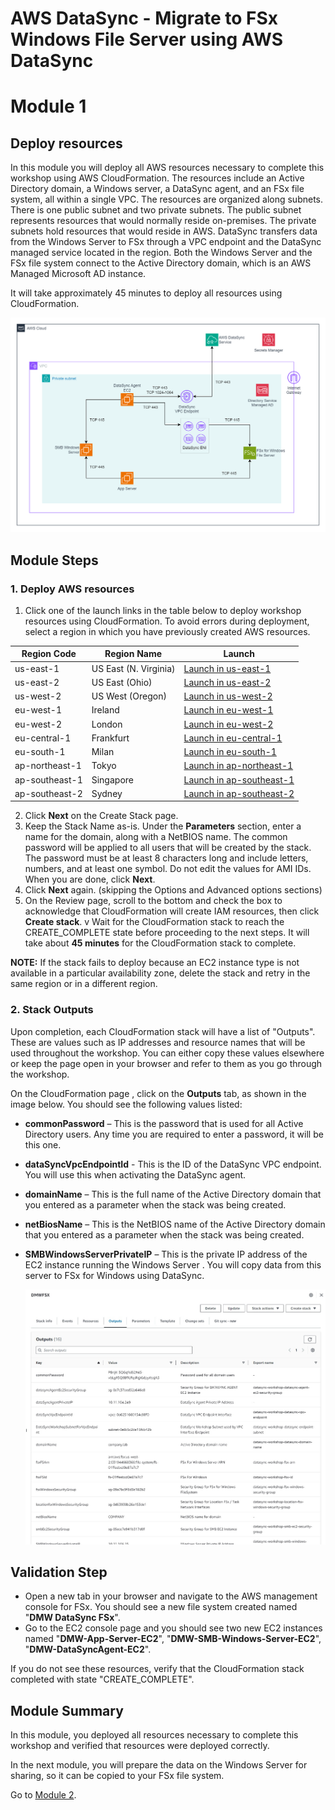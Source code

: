 # **AWS DataSync** - Migrate to FSx Windows File Server using AWS DataSync

# Module 1
## Deploy resources

In this module you will deploy all AWS resources necessary to complete this workshop using AWS CloudFormation.  The resources include an Active Directory domain, a Windows server, a DataSync agent, and an FSx file system, all within a single VPC.  The resources are organized along subnets.  There is one public subnet and two private subnets. The public subnet represents resources that would normally reside on-premises.  The private subnets hold resources that would reside in AWS.  DataSync transfers data from the Windows Server to FSx through a VPC endpoint and the DataSync managed service located in the region.  Both the Windows Server and the FSx file system connect to the Active Directory domain, which is an AWS Managed Microsoft AD instance.

It will take approximately 45 minutes to deploy all resources using CloudFormation.

![](../images/full-arch-v2.png)

## Module Steps

### 1. Deploy AWS resources

1. Click one of the launch links in the table below to deploy workshop resources using CloudFormation.  To avoid errors during deployment, select a region in which you have previously created AWS resources.

  | **Region Code** | **Region Name** | **Launch** |
  | --- | --- | --- |
  | us-east-1 | US East (N. Virginia) | [Launch in us-east-1](https://console.aws.amazon.com/cloudformation/home?region=us-east-1#/stacks/new?stackName=DMWFSX&amp;templateURL=https://workshop-cfn-samples.s3.us-west-1.amazonaws.com/datasync-fsx-migration/10-datasync-fsx-windows-migration.yml) |
  | us-east-2 | US East (Ohio) | [Launch in us-east-2](https://console.aws.amazon.com/cloudformation/home?region=us-east-2#/stacks/new?stackName=DMWFSX&amp;templateURL=https://workshop-cfn-samples.s3.us-west-1.amazonaws.com/datasync-fsx-migration/10-datasync-fsx-windows-migration.yml) |
  | us-west-2 | US West (Oregon) | [Launch in us-west-2](https://console.aws.amazon.com/cloudformation/home?region=us-west-2#/stacks/new?stackName=DMWFSX&amp;templateURL=https://workshop-cfn-samples.s3.us-west-1.amazonaws.com/datasync-fsx-migration/10-datasync-fsx-windows-migration.yml) |
  | eu-west-1 | Ireland | [Launch in eu-west-1](https://console.aws.amazon.com/cloudformation/home?region=eu-west-1#/stacks/new?stackName=DMWFSX&amp;templateURL=https://workshop-cfn-samples.s3.us-west-1.amazonaws.com/datasync-fsx-migration/10-datasync-fsx-windows-migration.yml) |
  | eu-west-2 | London | [Launch in eu-west-2](https://console.aws.amazon.com/cloudformation/home?region=eu-west-2#/stacks/new?stackName=DMWFSX&amp;templateURL=https://workshop-cfn-samples.s3.us-west-1.amazonaws.com/datasync-fsx-migration/10-datasync-fsx-windows-migration.yml) |
  | eu-central-1 | Frankfurt | [Launch in eu-central-1](https://console.aws.amazon.com/cloudformation/home?region=eu-central-1#/stacks/new?stackName=DMWFSX&amp;templateURL=https://workshop-cfn-samples.s3.us-west-1.amazonaws.com/datasync-fsx-migration/10-datasync-fsx-windows-migration.yml) |
  | eu-south-1 | Milan | [Launch in eu-south-1](https://console.aws.amazon.com/cloudformation/home?region=eu-south-1#/stacks/new?stackName=DMWFSX&amp;templateURL=https://workshop-cfn-samples.s3.us-west-1.amazonaws.com/datasync-fsx-migration/10-datasync-fsx-windows-migration.yml) |
  | ap-northeast-1 | Tokyo | [Launch in ap-northeast-1](https://console.aws.amazon.com/cloudformation/home?region=ap-northeast-1#/stacks/new?stackName=DMWFSX&amp;templateURL=https://workshop-cfn-samples.s3.us-west-1.amazonaws.com/datasync-fsx-migration/10-datasync-fsx-windows-migration.yml) |
  | ap-southeast-1 | Singapore | [Launch in ap-southeast-1](https://console.aws.amazon.com/cloudformation/home?region=ap-southeast-1#/stacks/new?stackName=DMWFSX&amp;templateURL=https://workshop-cfn-samples.s3.us-west-1.amazonaws.com/datasync-fsx-migration/10-datasync-fsx-windows-migration.yml) |
  | ap-southeast-2 | Sydney | [Launch in ap-southeast-2](https://console.aws.amazon.com/cloudformation/home?region=ap-southeast-2#/stacks/new?stackName=DMWFSX&amp;templateURL=https://workshop-cfn-samples.s3.us-west-1.amazonaws.com/datasync-fsx-migration/10-datasync-fsx-windows-migration.yml) |

2. Click **Next** on the Create Stack page.
3. Keep the Stack Name as-is. Under the **Parameters** section, enter a name for the domain, along with a NetBIOS name.  The common password will be applied to all users that will be created by the stack.  The password must be at least 8 characters long and include letters, numbers, and at least one symbol.  Do not edit the values for AMI IDs.  When you are done, click **Next**.
4. Click **Next** again. (skipping the Options and Advanced options sections)
5. On the Review page, scroll to the bottom and check the box to acknowledge that CloudFormation will create IAM resources, then click  **Create stack**.
v
Wait for the CloudFormation stack to reach the CREATE\_COMPLETE state before proceeding to the next steps.  It will take about **45 minutes** for the CloudFormation stack to complete.

**NOTE:** If the stack fails to deploy because an EC2 instance type is not available in a particular availability zone, delete the stack and retry in the same region or in a different region.

### 2. Stack Outputs

Upon completion, each CloudFormation stack will have a list of &quot;Outputs&quot;.  These are values such as IP addresses and resource names that will be used throughout the workshop.  You can either copy these values elsewhere or keep the page open in your browser and refer to them as you go through the workshop.

On the CloudFormation page , click on the **Outputs** tab, as shown in the image below.  You should see the following values listed:

- **commonPassword** – This is the password that is used for all Active Directory users.  Any time you are required to enter a password, it will be this one.
- **dataSyncVpcEndpointId** - This is the ID of the DataSync VPC endpoint.  You will use this when activating the DataSync agent.
- **domainName** – This is the full name of the Active Directory domain that you entered as a parameter when the stack was being created.
- **netBiosName** – This is the NetBIOS name of the Active Directory domain that you entered as a parameter when the stack was being created.
- **SMBWindowsServerPrivateIP** – This is the private IP address of the EC2 instance running the Windows Server .  You will copy data from this server to FSx for Windows using DataSync.

    ![](../images/mod1-cfout.jpg)

## Validation Step

- Open a new tab in your browser and navigate to the AWS management console for FSx.  You should see a new file system created named "**DMW DataSync FSx**".  
- Go to the EC2 console page and you should see two new EC2 instances named "**DMW-App-Server-EC2**", "**DMW-SMB-Windows-Server-EC2**", "**DMW-DataSyncAgent-EC2**".

If you do not see these resources, verify that the CloudFormation stack completed with state "CREATE_COMPLETE".

## Module Summary

In this module, you deployed all resources necessary to complete this workshop and verified that resources were deployed correctly.

In the next module, you will prepare the data on the Windows Server for sharing, so it can be copied to your FSx file system.

Go to [Module 2](../module2).
